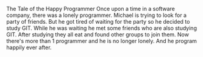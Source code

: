 The Tale of the Happy Programmer
Once upon a time in a software company, there was a lonely programmer. Michael is trying to look for a party of friends. But he got tired of waiting for the party so he decided to study GIT. While 
he was waiting he met some friends who are also studying GIT.  After studying they all eat and found other groups to join them.
Now there's more than 1 programmer and he is no longer lonely.
And he program happily ever after.


